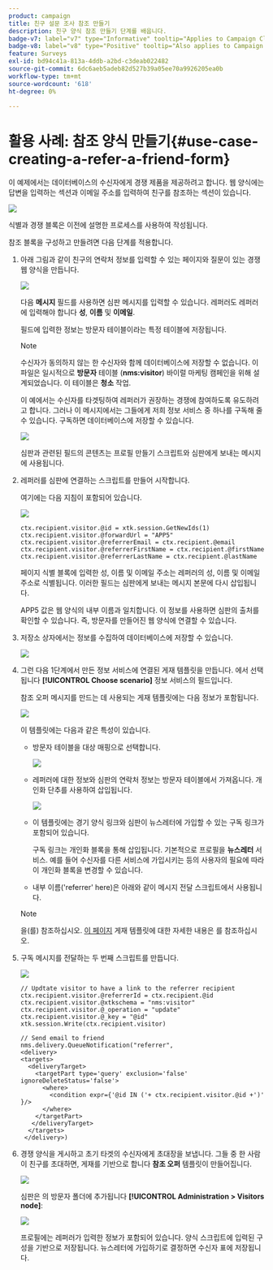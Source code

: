 ```yaml
---
product: campaign
title: 친구 설문 조사 참조 만들기
description: 친구 양식 참조 만들기 단계를 배웁니다.
badge-v7: label="v7" type="Informative" tooltip="Applies to Campaign Classic v7"
badge-v8: label="v8" type="Positive" tooltip="Also applies to Campaign v8"
feature: Surveys
exl-id: bd94c41a-813a-4ddb-a2bd-c3deab022482
source-git-commit: 6dc6aeb5adeb82d527b39a05ee70a9926205ea0b
workflow-type: tm+mt
source-wordcount: '618'
ht-degree: 0%

---
```


# 활용 사례: 참조 양식 만들기{#use-case-creating-a-refer-a-friend-form}



이 예제에서는 데이터베이스의 수신자에게 경쟁 제품을 제공하려고 합니다. 웹 양식에는 답변을 입력하는 섹션과 이메일 주소를 입력하여 친구를 참조하는 섹션이 있습니다.

![](assets/s_ncs_admin_survey_viral_sample_0.png)

식별과 경쟁 블록은 이전에 설명한 프로세스를 사용하여 작성됩니다.

참조 블록을 구성하고 만들려면 다음 단계를 적용합니다.

1. 아래 그림과 같이 친구의 연락처 정보를 입력할 수 있는 페이지와 질문이 있는 경쟁 웹 양식을 만듭니다.

   ![](assets/s_ncs_admin_survey_viral_sample_2.png)

   다음 **메시지** 필드를 사용하면 심판 메시지를 입력할 수 있습니다. 레퍼러도 레퍼러에 입력해야 합니다 **성**, **이름** 및 **이메일**.

   필드에 입력한 정보는 방문자 테이블이라는 특정 테이블에 저장됩니다.

   >[!NOTE]
   >
   >수신자가 동의하지 않는 한 수신자와 함께 데이터베이스에 저장할 수 없습니다. 이 파일은 일시적으로 **방문자** 테이블 (**nms:visitor**) 바이럴 마케팅 캠페인을 위해 설계되었습니다. 이 테이블은 **청소** 작업.
   >
   >이 예에서는 수신자를 타겟팅하여 레퍼러가 권장하는 경쟁에 참여하도록 유도하려고 합니다. 그러나 이 메시지에서는 그들에게 저희 정보 서비스 중 하나를 구독해 줄 수 있습니다. 구독하면 데이터베이스에 저장할 수 있습니다.

   ![](assets/s_ncs_admin_survey_viral_sample_5.png)

   심판과 관련된 필드의 콘텐츠는 프로필 만들기 스크립트와 심판에게 보내는 메시지에 사용됩니다.

1. 레퍼러를 심판에 연결하는 스크립트를 만들어 시작합니다.

   여기에는 다음 지침이 포함되어 있습니다.

   ![](assets/s_ncs_admin_survey_viral_sample_4.png)

   ```
   ctx.recipient.visitor.@id = xtk.session.GetNewIds(1)
   ctx.recipient.visitor.@forwardUrl = "APP5"
   ctx.recipient.visitor.@referrerEmail = ctx.recipient.@email
   ctx.recipient.visitor.@referrerFirstName = ctx.recipient.@firstName
   ctx.recipient.visitor.@referrerLastName = ctx.recipient.@lastName
   ```

   페이지 식별 블록에 입력한 성, 이름 및 이메일 주소는 레퍼러의 성, 이름 및 이메일 주소로 식별됩니다. 이러한 필드는 심판에게 보내는 메시지 본문에 다시 삽입됩니다.

   APP5 값은 웹 양식의 내부 이름과 일치합니다. 이 정보를 사용하면 심판의 출처를 확인할 수 있습니다. 즉, 방문자를 만들어진 웹 양식에 연결할 수 있습니다.

1. 저장소 상자에서는 정보를 수집하여 데이터베이스에 저장할 수 있습니다.

   ![](assets/s_ncs_admin_survey_viral_sample_4b.png)

1. 그런 다음 1단계에서 만든 정보 서비스에 연결된 게재 템플릿을 만듭니다. 에서 선택됩니다 **[!UICONTROL Choose scenario]** 정보 서비스의 필드입니다.

   참조 오퍼 메시지를 만드는 데 사용되는 게재 템플릿에는 다음 정보가 포함됩니다.

   ![](assets/s_ncs_admin_survey_viral_sample_7.png)

   이 템플릿에는 다음과 같은 특성이 있습니다.

   * 방문자 테이블을 대상 매핑으로 선택합니다.

      ![](assets/s_ncs_admin_survey_viral_sample_7b.png)

   * 레퍼러에 대한 정보와 심판의 연락처 정보는 방문자 테이블에서 가져옵니다. 개인화 단추를 사용하여 삽입됩니다.

      ![](assets/s_ncs_admin_survey_viral_sample_7a.png)

   * 이 템플릿에는 경기 양식 링크와 심판이 뉴스레터에 가입할 수 있는 구독 링크가 포함되어 있습니다.

      구독 링크는 개인화 블록을 통해 삽입됩니다. 기본적으로 프로필을 **뉴스레터** 서비스. 예를 들어 수신자를 다른 서비스에 가입시키는 등의 사용자의 필요에 따라 이 개인화 블록을 변경할 수 있습니다.

   * 내부 이름(&#39;referrer&#39; here)은 아래와 같이 메시지 전달 스크립트에서 사용됩니다.
   >[!NOTE]
   >
   >을(를) 참조하십시오. [이 페이지](../../delivery/using/about-templates.md) 게재 템플릿에 대한 자세한 내용은 를 참조하십시오.

1. 구독 메시지를 전달하는 두 번째 스크립트를 만듭니다.

   ![](assets/s_ncs_admin_survey_viral_sample_7c.png)

   ```
   // Updtate visitor to have a link to the referrer recipient
   ctx.recipient.visitor.@referrerId = ctx.recipient.@id
   ctx.recipient.visitor.@xtkschema = "nms:visitor"
   ctx.recipient.visitor.@_operation = "update" 
   ctx.recipient.visitor.@_key = "@id" 
   xtk.session.Write(ctx.recipient.visitor)
   
   // Send email to friend
   nms.delivery.QueueNotification("referrer",
   <delivery>
   <targets>
     <deliveryTarget>
       <targetPart type='query' exclusion='false' ignoreDeleteStatus='false'>
         <where>
           <condition expr={'@id IN ('+ ctx.recipient.visitor.@id +')' }/>
         </where>
       </targetPart>
      </deliveryTarget>
     </targets>
    </delivery>)
   ```

1. 경쟁 양식을 게시하고 초기 타겟의 수신자에게 초대장을 보냅니다. 그들 중 한 사람이 친구를 초대하면, 게재를 기반으로 합니다 **참조 오퍼** 템플릿이 만들어집니다.

   ![](assets/s_ncs_admin_survey_viral_sample_8.png)

   심판은 의 방문자 폴더에 추가됩니다 **[!UICONTROL Administration > Visitors node]**:

   ![](assets/s_ncs_admin_survey_viral_sample_9.png)

   프로필에는 레퍼러가 입력한 정보가 포함되어 있습니다. 양식 스크립트에 입력된 구성을 기반으로 저장됩니다. 뉴스레터에 가입하기로 결정하면 수신자 표에 저장됩니다.
